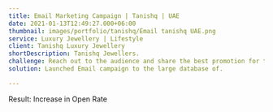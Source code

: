 ```yaml
---
title: Email Marketing Campaign | Tanishq | UAE
date: 2021-01-13T12:49:27.000+06:00
thumbnail: images/portfolio/tanishq/Email tanishq UAE.png
service: Luxury Jewellery | Lifestyle
client: Tanishq Luxury Jewellery
shortDescription: Tanishq Jewellers.
challenge: Reach out to the audience and share the best promotion for the launch of a new category.
solution: Launched Email campaign to the large database of.

---
```

Result:
Increase in Open Rate 
